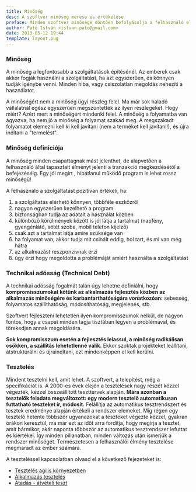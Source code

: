 ```yaml
---
title: Minőség
desc: A szoftver minőség mérése és értékelése
preface: Minden szoftver minősége döntően befolyásolja a felhasználó elégedettségét, ezért különösen fontos, hogy törekedjünk a kiváló és hibátlan termék elkészítésére.
author: Pató István <istvan.pato@gmail.com>
date: 2013-05-12 19:44
template: layout.pug
---
```


### Minőség
A minőség a legfontosabb a szolgáltatások építésénél. Az emberek csak akkor fogják használni a szolgáltatást, ha azt egyszerűen, és könnyen tudják igénybe venni. Minden hiba, vagy csiszolatlan megoldás nehezíti a használatot.

A minőségért nem a minőség ügyi részleg felel. Ma már sok haladó vállalatnál egész egyszerűen megszüntették az ilyen részlegeket. Hogy miért? Azért mert a minőségért mindenki felel. A minőség a folyamatba van ágyazva, ha nem jó a minőség a folyamat szakad meg. A megszakadt folyamatot elemezni kell ki kell javítani (nem a terméket kell javítani!), és újra indítani a "termelést".

### Minőség definíciója
A minőség minden csapattagnak mást jelenthet, de alapvetően a felhasználó által tapasztalt élményt jelenti a tranzakció megkezdésétől a befejezéséig. Egy jól megírt , hibátlanul működő program is lehet rossz minőségű!

A felhasználó a szolgáltatást pozitívan értékeli, ha:
1. a szolgáltatás elérhető könnyen, többféle eszközről
2. nagyon egyszerűen kezelhető a program
3. biztonságban tudja az adatait a használat közben
4. különböző körülmények között is jól látja a tartalmat (napfény, gyengénlátó, sötét szoba, mobil telefon kijelző)
5. csak azt a tartalmat látja amire szüksége van
6. ha folyamat van, akkor tudja mit csinált eddig, hol tart, és mi van még hátra
7. az alkalmazást reszponzívnak érzi
8. úgy érzi hogy megoldotta a problémáját amiért használta a szolgáltatást

### Technikai adósság (Technical Debt)
A technikai adósság fogalmát talán úgy lehetne definiálni, hogy **kompromisszumokat kötünk az alkalmazás fejlesztés közben az alkalmazás minőségére és karbantarthatóságára vonatkozóan:** sebesség, folyamatos szállíthatóság, módosíthatóság, megjelenés, stb.

Szoftvert fejleszteni lehetetlen ilyen kompromisszumok nélkül, de nagyon fontos, hogy a csapat minden tagja tisztában legyen a problémával, és törekedjen annak megoldására.

**Sok kompromisszum esetén a fejlesztés lelassul, a minőség radikálisan csökken, a szállítás lehetetlenné válik.** Ekkor szoktak projekteket leállítani, átstruktúrálni és újraindítani, ezt mindenképpen el kell kerülni.

### Tesztelés
Mindent tesztelni kell, amit lehet. A szoftvert, a telepítést, még a specifikációt is. A 2000-es évek elején a tesztelések nagy részét kézzel végezték, kézzel összeállított teszttervek alapján. **Mára azonban a tesztelők feladata megváltozott: egy modern tesztelő automatikusan futtatható teszteket ír, módosít.** Felállítja az automatikus tesztrendszert és tesztek eredménye alapján értékeli a rendszer elemeket. Míg régen egy tesztelő hetente többször ugyanazokat a teszteket végezte kézzel, gyakran órákon keresztül, ma már ezt az időt arra fordítja, hogy megírja a tesztet, amit bármikor, akár naponta többször az automatikus tesztrendszer lefuttat és kiértékel. Így minden pillanatban, minden változás után ismerjük a rendszer minőségét. Természetesen a felhasználói élmény tesztelése megmaradt az ember számára.

A teszteléssel kapcsolatban olvasd el a következő fejezeteket is:

* [Tesztelés agilis környezetben](http://www.opengov.hu/epitsunk-szolgaltatast/agilis/teszteles-agilis-kornyezetben.html)
* [Alkalmazás tesztelés](http://www.opengov.hu/epitsunk-szolgaltatast/szoftver-fejlesztes/alkalmazas-teszteles.html)
* [Átadás - átvételi teszt](http://www.opengov.hu/epitsunk-szolgaltatast/szoftver-fejlesztes/atadas-atveteli.html)
